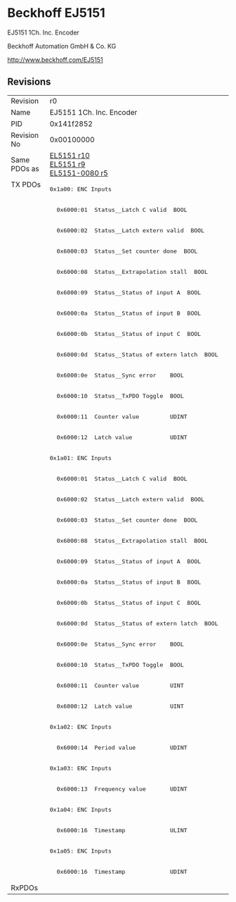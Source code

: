 # Beckhoff EJ5151

EJ5151 1Ch. Inc. Encoder

Beckhoff Automation GmbH & Co. KG

http://www.beckhoff.com/EJ5151

## Revisions
<table>
<tr >
<td>Revision</td>
<td>r0</td>
</tr>
<tr >
<td>Name</td>
<td>EJ5151 1Ch. Inc. Encoder</td>
</tr>
<tr >
<td>PID</td>
<td>0x141f2852</td>
</tr>
<tr >
<td>Revision No</td>
<td>0x00100000</td>
</tr>
<tr >
<td>Same PDOs as</td>
<td><a href="EL5151">EL5151 r10</a><br/><a href="EL5151">EL5151 r9</a><br/><a href="EL5151-0080">EL5151-0080 r5</a></td>
</tr>
<tr class="txpdo pdosection">
<td rowspan=34 valign=top>TX PDOs</td>
<td><pre>0x1a00: ENC Inputs</pre></td>
<td></td>
</tr>
<tr class="txpdo">
<td><pre>  0x6000:01  Status__Latch C valid  BOOL</pre></td>
</tr>
<tr class="txpdo">
<td><pre>  0x6000:02  Status__Latch extern valid  BOOL</pre></td>
</tr>
<tr class="txpdo">
<td><pre>  0x6000:03  Status__Set counter done  BOOL</pre></td>
</tr>
<tr class="txpdo">
<td><pre>  0x6000:08  Status__Extrapolation stall  BOOL</pre></td>
</tr>
<tr class="txpdo">
<td><pre>  0x6000:09  Status__Status of input A  BOOL</pre></td>
</tr>
<tr class="txpdo">
<td><pre>  0x6000:0a  Status__Status of input B  BOOL</pre></td>
</tr>
<tr class="txpdo">
<td><pre>  0x6000:0b  Status__Status of input C  BOOL</pre></td>
</tr>
<tr class="txpdo">
<td><pre>  0x6000:0d  Status__Status of extern latch  BOOL</pre></td>
</tr>
<tr class="txpdo">
<td><pre>  0x6000:0e  Status__Sync error    BOOL</pre></td>
</tr>
<tr class="txpdo">
<td><pre>  0x6000:10  Status__TxPDO Toggle  BOOL</pre></td>
</tr>
<tr class="txpdo">
<td><pre>  0x6000:11  Counter value         UDINT</pre></td>
</tr>
<tr class="txpdo">
<td><pre>  0x6000:12  Latch value           UDINT</pre></td>
</tr>
<tr class="txpdo pdosection">
<td><pre>0x1a01: ENC Inputs</pre></td>
</tr>
<tr class="txpdo">
<td><pre>  0x6000:01  Status__Latch C valid  BOOL</pre></td>
</tr>
<tr class="txpdo">
<td><pre>  0x6000:02  Status__Latch extern valid  BOOL</pre></td>
</tr>
<tr class="txpdo">
<td><pre>  0x6000:03  Status__Set counter done  BOOL</pre></td>
</tr>
<tr class="txpdo">
<td><pre>  0x6000:08  Status__Extrapolation stall  BOOL</pre></td>
</tr>
<tr class="txpdo">
<td><pre>  0x6000:09  Status__Status of input A  BOOL</pre></td>
</tr>
<tr class="txpdo">
<td><pre>  0x6000:0a  Status__Status of input B  BOOL</pre></td>
</tr>
<tr class="txpdo">
<td><pre>  0x6000:0b  Status__Status of input C  BOOL</pre></td>
</tr>
<tr class="txpdo">
<td><pre>  0x6000:0d  Status__Status of extern latch  BOOL</pre></td>
</tr>
<tr class="txpdo">
<td><pre>  0x6000:0e  Status__Sync error    BOOL</pre></td>
</tr>
<tr class="txpdo">
<td><pre>  0x6000:10  Status__TxPDO Toggle  BOOL</pre></td>
</tr>
<tr class="txpdo">
<td><pre>  0x6000:11  Counter value         UINT</pre></td>
</tr>
<tr class="txpdo">
<td><pre>  0x6000:12  Latch value           UINT</pre></td>
</tr>
<tr class="txpdo pdosection">
<td><pre>0x1a02: ENC Inputs</pre></td>
</tr>
<tr class="txpdo">
<td><pre>  0x6000:14  Period value          UDINT</pre></td>
</tr>
<tr class="txpdo pdosection">
<td><pre>0x1a03: ENC Inputs</pre></td>
</tr>
<tr class="txpdo">
<td><pre>  0x6000:13  Frequency value       UDINT</pre></td>
</tr>
<tr class="txpdo pdosection">
<td><pre>0x1a04: ENC Inputs</pre></td>
</tr>
<tr class="txpdo">
<td><pre>  0x6000:16  Timestamp             ULINT</pre></td>
</tr>
<tr class="txpdo pdosection">
<td><pre>0x1a05: ENC Inputs</pre></td>
</tr>
<tr class="txpdo">
<td><pre>  0x6000:16  Timestamp             UDINT</pre></td>
</tr>
<tr >
<td>RxPDOs</td>
<td></td>
</tr>
</table>
